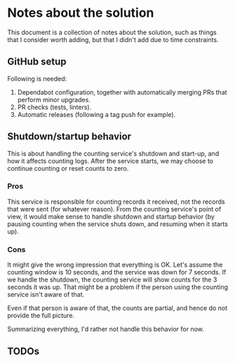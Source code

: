 # Notes about the solution

This document is a collection of notes about the solution, such as things that I consider worth adding, but that I
didn't add due to time constraints.

## GitHub setup

Following is needed:

1. Dependabot configuration, together with automatically merging PRs that perform minor upgrades.
2. PR checks (tests, linters).
3. Automatic releases (following a tag push for example).

## Shutdown/startup behavior

This is about handling the counting service's shutdown and start-up, and how it affects counting logs. After the service
starts, we may choose to continue counting or reset counts to zero.

### Pros

This service is responsible for counting records it received, not the records that were sent (for whatever
reason). From the counting service's point of view, it would make sense to handle shutdown and startup behavior (by
pausing counting when the service shuts down, and resuming when it starts up).

### Cons 

It might give the wrong impression that everything is OK. Let's assume the counting window is 10 seconds,
and the service was down for 7 seconds. If we handle the shutdown, the counting service will show counts for the 3
seconds it was up. That might be a problem if the person using the counting service isn't aware of that.

Even if that person is aware of that, the counts are partial, and hence do not provide the full picture.

Summarizing everything, I'd rather not handle this behavior for now.


## TODOs
